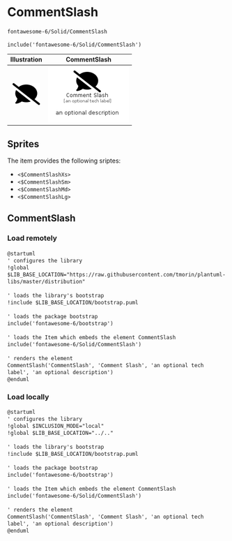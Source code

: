 # CommentSlash


```text
fontawesome-6/Solid/CommentSlash
```

```text
include('fontawesome-6/Solid/CommentSlash')
```



| Illustration | CommentSlash |
| :---: | :---: |
| ![illustration for Illustration](../../fontawesome-6/Solid/CommentSlash.png) | ![illustration for CommentSlash](../../fontawesome-6/Solid/CommentSlash.Local.png) |



## Sprites
The item provides the following sriptes:

- `<$CommentSlashXs>`
- `<$CommentSlashSm>`
- `<$CommentSlashMd>`
- `<$CommentSlashLg>`





## CommentSlash

### Load remotely
```plantuml
@startuml
' configures the library
!global $LIB_BASE_LOCATION="https://raw.githubusercontent.com/tmorin/plantuml-libs/master/distribution"

' loads the library's bootstrap
!include $LIB_BASE_LOCATION/bootstrap.puml

' loads the package bootstrap
include('fontawesome-6/bootstrap')

' loads the Item which embeds the element CommentSlash
include('fontawesome-6/Solid/CommentSlash')

' renders the element
CommentSlash('CommentSlash', 'Comment Slash', 'an optional tech label', 'an optional description')
@enduml
```

### Load locally
```plantuml
@startuml
' configures the library
!global $INCLUSION_MODE="local"
!global $LIB_BASE_LOCATION="../.."

' loads the library's bootstrap
!include $LIB_BASE_LOCATION/bootstrap.puml

' loads the package bootstrap
include('fontawesome-6/bootstrap')

' loads the Item which embeds the element CommentSlash
include('fontawesome-6/Solid/CommentSlash')

' renders the element
CommentSlash('CommentSlash', 'Comment Slash', 'an optional tech label', 'an optional description')
@enduml
```

